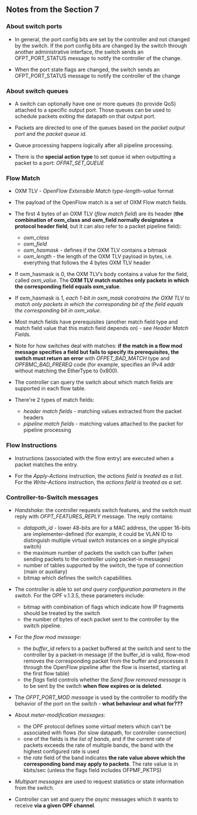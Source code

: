 ## Notes from the Section 7


### About switch ports

* In general, the port config bits are set by the controller and not changed by the switch. 
  If the port config bits are changed by the switch through another administrative interface, the switch sends an OFPT_PORT_STATUS message to notify the controller of the change.

* When the port state flags are changed, the switch sends an OFPT_PORT_STATUS message to notify the controller of the change


### About switch queues

* A switch can optionally have one or more queues (to provide QoS) attached to a specific output port. Those queues
can be used to schedule packets exiting the datapath on that output port.

* Packets are directed to one of the queues based on the *packet output port* and the *packet queue id*.

* Queue processing happens logically after all pipeline processing.

* There is the **special action type** to set queue id when outputting a packet to a port: *OFPAT_SET_QUEUE*


### Flow Match

* OXM TLV - *OpenFlow Extensible Match type-length-value* format

* The payload of the OpenFlow match is a set of OXM Flow match fields.

* The first 4 bytes of an OXM TLV (*flow match field*) are its header (**the combination of oxm_class and oxm_field normally designates a protocol header field**, but it can also refer to a packet pipeline field):
    - *oxm_class*
    - *oxm_field*
    - *oxm_hasmask* - defines if the OXM TLV contains a bitmask
    - *oxm_length* -  the length of the OXM TLV payload in bytes, i.e. everything that follows the 4 bytes OXM TLV header

* If oxm_hasmask is 0, the OXM TLV’s body contains a value for the field, called *oxm_value*. The **OXM TLV match matches only packets in which the corresponding field equals oxm_value**.

* If oxm_hasmask is 1, *each 1-bit in oxm_mask constrains the OXM TLV to match only packets in which the corresponding bit of the field equals the corresponding bit in oxm_value*.

* Most match fields have prerequisites (another match field type and match field value that this match field depends on) - see *Header Match Fields*.

* Note for how switches deal with matches: **if the match in a flow mod message specifies a field but fails to specify its prerequisites, the switch must return an error** with *OFPET_BAD_MATCH* type and *OPFBMC_BAD_PREREQ* code (for example, specifies an IPv4 addr without matching the EtherType to 0x800).

* The controller can query the switch about which match fields are supported in each flow table.

* There're 2 types of match fields:
    - *header match fields* - matching values extracted from the packet headers
    - *pipeline match fields* - matching values attached to the packet for pipeline processing


### Flow Instructions

* Instructions (associated with the flow entry) are executed when a packet matches the entry.

* For the *Apply-Actions* instruction, the *actions field is treated as a list*. For the *Write-Actions* instruction, the *actions field is treated as a set*.


### Controller-to-Switch messages

* _Handshake_: the controller requests switch features, and the switch must reply with *OFPT_FEATURES_REPLY* message. The reply contains:
    - *datapath_id* - lower 48-bits are for a MAC address, the upper 16-bits are implementer-defined (for example, it could be VLAN ID to distinguish multiple virtual switch instances on a single physical switch)
    - the maximum number of packets the switch can buffer (when sending packets to the controller using packet-in messages)
    - number of tables supported by the switch, the type of connection (main or auxiliary)
    - bitmap which defines the switch capabilities.

* The controller is able to *set and query configuration parameters in the switch*. For the OPF v.1.3.5, these parameters include:
    - bitmap with combination of flags which indicate how IP fragments should be treated by the switch
    - the number of bytes of each packet sent to the controller by the switch pipeline.

* For the *flow mod message*:
    - the *buffer_id* refers to a packet buffered at the switch and sent to the controller by a packet-in message (if the buffer_id is valid, flow-mod removes the corresponding packet from the buffer and processes it through the OpenFlow pipeline after the flow is inserted, starting at the first flow table)
    - the *flags* field controls whether the *Send flow removed message* is to be sent by the switch **when flow expires or is deleted**.

* The *OFPT_PORT_MOD message* is used by the controller to modify the behavior of the port on the switch - **what behaviour and what for???**

* About *meter-modification messages*:
    - the OPF protocol defines some *virtual* meters which can't be associated with flows (for slow datapath, for controller connection)
    - one of the fields is *the list of bands*, and if the current rate of packets exceeds the rate of multiple bands, the band with the highest configured rate is used
    - the *rate* field of the band indicates **the rate value above which the corresponding band may apply to packets**. The rate value is in kbits/sec (unless the flags field includes OFPMF_PKTPS)

* _Multipart messages_ are used to request statistics or state information from the switch.

* Controller can set and query the *async* messages which it wants to receive **via a given OPF channel**.
